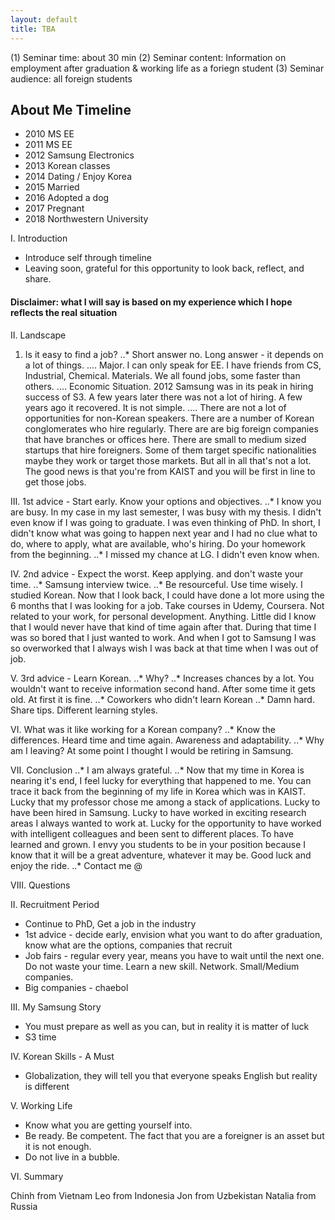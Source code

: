```yaml
---
layout: default
title: TBA
---
```


(1) Seminar time: about 30 min
(2) Seminar content: Information on employment after graduation & working life as a foriegn student
(3) Seminar audience: all foreign students

## About Me Timeline
* 2010 MS EE
* 2011 MS EE
* 2012 Samsung Electronics
* 2013 Korean classes
* 2014 Dating / Enjoy Korea
* 2015 Married
* 2016 Adopted a dog
* 2017 Pregnant
* 2018 Northwestern University

I. Introduction
* Introduce self through timeline
* Leaving soon, grateful for this opportunity to look back, reflect, and share.

#### Disclaimer: what I will say is based on my experience which I hope reflects the real situation

II. Landscape
1. Is it easy to find a job?
..* Short answer no. Long answer - it depends on a lot of things.
.... Major. I can only speak for EE. I have friends from CS, Industrial, Chemical. Materials. We all found jobs, some faster than others.
.... Economic Situation. 2012 Samsung was in its peak in hiring success of S3. A few years later there was not a lot of hiring. A few years ago it recovered. It is not simple.
.... There are not a lot of opportunities for non-Korean speakers. There are a number of Korean conglomerates who hire regularly. There are are big foreign companies that have branches or offices here. There are small to medium sized startups that hire foreigners. Some of them target specific nationalities maybe they work or target those markets. But all in all that's not a lot. The good news is that you're from KAIST and you will be first in line to get those jobs.

III. 1st advice - Start early. Know your options and objectives.
..* I know you are busy. In my case in my last semester, I was busy with my thesis. I didn't even know if I was going to graduate. I was even thinking of PhD. In short, I didn't know what was going to happen next year and I had no clue what to do, where to apply, what are available, who's hiring. Do your homework from the beginning.
..* I missed my chance at LG. I didn't even know when.

IV. 2nd advice - Expect the worst. Keep applying. and don't waste your time.
..* Samsung interview twice.
..* Be resourceful. Use time wisely. I studied Korean. Now that I look back, I could have done a lot more using the 6 months that I was looking for a job. Take courses in Udemy, Coursera. Not related to your work, for personal development. Anything. Little did I know that I would never have that kind of time again after that. During that time I was so bored that I just wanted to work. And when I got to Samsung I was so overworked that I always wish I was back at that time when I was out of job.

V. 3rd advice - Learn Korean.
..* Why?
..* Increases chances by a lot. You wouldn't want to receive information second hand. After some time it gets old. At first it is fine.
..* Coworkers who didn't learn Korean
..* Damn hard. Share tips. Different learning styles.

VI. What was it like working for a Korean company?
..* Know the differences. Heard time and time again. Awareness and adaptability.
..* Why am I leaving? At some point I thought I would be retiring in Samsung.

VII. Conclusion
..* I am always grateful.
..* Now that my time in Korea is nearing it's end, I feel lucky for everything that happened to me. You can trace it back from the beginning of my life in Korea which was in KAIST. Lucky that my professor chose me among a stack of applications. Lucky to have been hired in Samsung. Lucky to have worked in exciting research areas I always wanted to work at. Lucky for the opportunity to have worked with intelligent colleagues and been sent to different places. To have learned and grown. I envy you students to be in your position because I know that it will be a great adventure, whatever it may be. Good luck and enjoy the ride.
..* Contact me @


VIII. Questions



II. Recruitment Period
* Continue to PhD, Get a job in the industry
* 1st advice - decide early, envision what you want to do after graduation, know what are the options, companies that recruit
* Job fairs - regular every year, means you have to wait until the next one. Do not waste your time. Learn a new skill. Network. Small/Medium companies.
* Big companies - chaebol

III. My Samsung Story
* You must prepare as well as you can, but in reality it is matter of luck
* S3 time

IV. Korean Skills - A Must
* Globalization, they will tell you that everyone speaks English but reality is different

V. Working Life
* Know what you are getting yourself into.
* Be ready. Be competent. The fact that you are a foreigner is an asset but it is not enough.
* Do not live in a bubble.

VI. Summary


Chinh from Vietnam
Leo from Indonesia
Jon from Uzbekistan
Natalia from Russia
